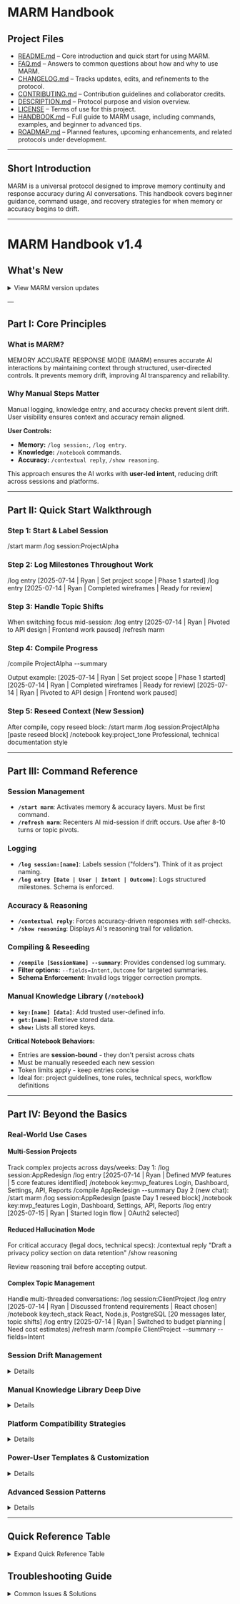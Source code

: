 # MARM Handbook

## Project Files

- [README.md](README.md) – Core introduction and quick start for using MARM.  
- [FAQ.md](FAQ.md) – Answers to common questions about how and why to use MARM.  
- [CHANGELOG.md](CHANGELOG.md) – Tracks updates, edits, and refinements to the protocol.  
- [CONTRIBUTING.md](CONTRIBUTING.md) – Contribution guidelines and collaborator credits.  
- [DESCRIPTION.md](DESCRIPTION.md) – Protocol purpose and vision overview.  
- [LICENSE](LICENSE) – Terms of use for this project.
- [HANDBOOK.md](HANDBOOK.md) – Full guide to MARM usage, including commands, examples, and beginner to advanced tips.
- [ROADMAP.md](ROADMAP.md) – Planned features, upcoming enhancements, and related protocols under development.

---

## Short Introduction

MARM is a universal protocol designed to improve memory continuity and response accuracy during AI conversations. This handbook covers beginner guidance, command usage, and recovery strategies for when memory or accuracy begins to drift.

---

# MARM Handbook v1.4

## What's New
<details>
<summary>View MARM version updates</summary>

### v1.2
- Session Relay Tools (`/compile`, reseeding, schema enforcement) integrated.

### v1.3
- Manual Knowledge Library (`/notebook`) introduced.

### v1.4 (Current)
- Removed ambiguous automation.
- Added "Your Objective" and "Safe Guard Check."
- Expanded `/log` and `/notebook` commands for better control.

</details>

—

## Part I: Core Principles

### What is MARM?
MEMORY ACCURATE RESPONSE MODE (MARM) ensures accurate AI interactions by maintaining context through structured, user-directed controls. It prevents memory drift, improving AI transparency and reliability.

### Why Manual Steps Matter
Manual logging, knowledge entry, and accuracy checks prevent silent drift. User visibility ensures context and accuracy remain aligned.

**User Controls:**
- **Memory:** `/log session:`, `/log entry`.
- **Knowledge:** `/notebook` commands.
- **Accuracy:** `/contextual reply`, `/show reasoning`.

This approach ensures the AI works with **user-led intent**, reducing drift across sessions and platforms.

---

## Part II: Quick Start Walkthrough

### Step 1: Start & Label Session
/start marm
/log session:ProjectAlpha

### Step 2: Log Milestones Throughout Work
/log entry [2025-07-14 | Ryan | Set project scope | Phase 1 started]
/log entry [2025-07-14 | Ryan | Completed wireframes | Ready for review]

### Step 3: Handle Topic Shifts
When switching focus mid-session:
/log entry [2025-07-14 | Ryan | Pivoted to API design | Frontend work paused]
/refresh marm

### Step 4: Compile Progress
/compile ProjectAlpha --summary

Output example:
[2025-07-14 | Ryan | Set project scope | Phase 1 started]
[2025-07-14 | Ryan | Completed wireframes | Ready for review]
[2025-07-14 | Ryan | Pivoted to API design | Frontend work paused]

### Step 5: Reseed Context (New Session)
After compile, copy reseed block:
/start marm
/log session:ProjectAlpha
[paste reseed block]
/notebook key:project_tone Professional, technical documentation style

---

## Part III: Command Reference

### Session Management
- **`/start marm`**: Activates memory & accuracy layers. Must be first command.
- **`/refresh marm`**: Recenters AI mid-session if drift occurs. Use after 8-10 turns or topic pivots.

### Logging
- **`/log session:[name]`**: Labels session ("folders"). Think of it as project naming.
- **`/log entry [Date | User | Intent | Outcome]`**: Logs structured milestones. Schema is enforced.

### Accuracy & Reasoning
- **`/contextual reply`**: Forces accuracy-driven responses with self-checks.
- **`/show reasoning`**: Displays AI's reasoning trail for validation.

### Compiling & Reseeding
- **`/compile [SessionName] --summary`**: Provides condensed log summary.
- **Filter options:** `--fields=Intent,Outcome` for targeted summaries.
- **Schema Enforcement**: Invalid logs trigger correction prompts.

### Manual Knowledge Library (`/notebook`)
- **`key:[name] [data]`**: Add trusted user-defined info.
- **`get:[name]`**: Retrieve stored data.
- **`show:`** Lists all stored keys.

**Critical Notebook Behaviors:**
- Entries are **session-bound** - they don't persist across chats
- Must be manually reseeded each new session
- Token limits apply - keep entries concise
- Ideal for: project guidelines, tone rules, technical specs, workflow definitions

---

## Part IV: Beyond the Basics

### Real-World Use Cases

#### Multi-Session Projects
Track complex projects across days/weeks:
Day 1:
/log session:AppRedesign
/log entry [2025-07-14 | Ryan | Defined MVP features | 5 core features identified]
/notebook key:mvp_features Login, Dashboard, Settings, API, Reports
/compile AppRedesign --summary
Day 2 (new chat):
/start marm
/log session:AppRedesign
[paste Day 1 reseed block]
/notebook key:mvp_features Login, Dashboard, Settings, API, Reports
/log entry [2025-07-15 | Ryan | Started login flow | OAuth2 selected]

#### Reduced Hallucination Mode
For critical accuracy (legal docs, technical specs):
/contextual reply
"Draft a privacy policy section on data retention"
/show reasoning

Review reasoning trail before accepting output.

#### Complex Topic Management
Handle multi-threaded conversations:
/log session:ClientProject
/log entry [2025-07-14 | Ryan | Discussed frontend requirements | React chosen]
/notebook key:tech_stack React, Node.js, PostgreSQL
[20 messages later, topic shifts]
/log entry [2025-07-14 | Ryan | Switched to budget planning | Need cost estimates]
/refresh marm
/compile ClientProject --summary --fields=Intent

### Session Drift Management

<details>

#### When to Refresh/Reseed
- Every **8-10 conversation turns**
- After **any major topic pivot**
- When AI responses feel **generic or unfocused**
- Before **critical decisions or outputs**

#### Drift Recovery Process
Detect drift (generic responses, lost context)
/refresh marm
/compile [Session] --summary
Review last 3-5 entries
/contextual reply for next response

#### Preventive Maintenance
Every 10 turns:
/compile SessionName --summary
/refresh marm
/notebook show:  [verify key data intact]

</details>

### Manual Knowledge Library Deep Dive

<details>

#### Token Management Strategy
Bad (token heavy):
/notebook key:project_details This is a comprehensive project involving multiple stakeholders including...
Good (token efficient):
/notebook key:project_type B2B SaaS platform
/notebook key:stakeholders PM:John, Dev:Sarah, Design:Mike
/notebook key:deadline 2025-08-30


#### Multi-Key Strategies
Organize related info:
/notebook key:api_base https://api.example.com/v2
/notebook key:api_auth Bearer token in header
/notebook key:api_ratelimit 100 req/min

#### Session-Bound Behavior
Notebook entries **vanish** on new chat. Always reseed critical keys:
Essential reseed template:
/start marm
/log session:[Name]
[paste compile block]
/notebook key:tone [saved tone preference]
/notebook key:context [saved project context]

</details>

### Platform Compatibility Strategies

<details>

#### ChatGPT (Memory-Enabled)
- Native memory often **drifts** or **conflates sessions**
- MARM overrides with explicit structure
- Use `/compile` even with memory on
- `/refresh marm` counters GPT's assumption tendencies

#### Claude (Stateless)
- **Zero memory** between sessions
- Requires disciplined reseed workflow
- Benefits most from `/notebook` entries
- Use verbose session names for clarity

#### API/Groq/Local Models
- Treat as fully stateless
- Implement reseed blocks in system prompts
- Can automate compile/reseed via middleware
- Token limits vary - adjust notebook usage

#### Platform-Specific Tips
ChatGPT: /refresh marm every 5-7 turns (fights assumption drift)
Claude: Full reseed required, use detailed session labels
Groq: Keep notebook entries minimal (smaller context)
API: Can inject MARM protocol into system message

</details>

### Power-User Templates & Customization

<details>
#### Project Management Template
/start marm
/log session:Sprint24
/notebook key:sprint_goal Implement user authentication
/notebook key:team Frontend:2, Backend:3, QA:1
/log entry [Date | PM | Sprint planning complete | 21 story points]

#### Daily Standup Logger
/log session:DailyStandups
/log entry [2025-07-14 | Ryan | Yesterday: API design | Today: Implementation]
/compile DailyStandups --summary --fields=User,Outcome

#### Code Review Workflow
/log session:PR-4521-Review
/notebook key:pr_link https://github.com/org/repo/pull/4521
/log entry [2025-07-14 | Ryan | Initial review | 3 blockers found]
/notebook key:blockers SQL injection risk, Missing tests, No error handling

#### Multi-LLM Integration Pattern
Use MARM logs as context bridges:
GPT-4 Session:
/compile ProjectX --summary > export.txt
Claude Session:
/start marm
[paste export.txt]
Continue seamlessly...

#### Automation Hooks (n8n/Zapier)
Trigger: /compile command
Action: Auto-save to Notion/Google Docs
Result: Persistent external memory

</details>

### Advanced Session Patterns

<details>

#### Session Chaining
Link related sessions:
/log session:Research-Phase1
[work]
/compile Research-Phase1 --summary
New session:
/log session:Research-Phase2
/log entry [2025-07-15 | Ryan | Continued from Phase1 | See previous compile]

#### Parallel Sessions
Track multiple threads:
Tab 1: /log session:ClientA-Frontend
Tab 2: /log session:ClientA-Backend
Tab 3: /log session:ClientA-Integration
Merge later:
/compile ClientA-Frontend --summary
/compile ClientA-Backend --summary
[manually merge relevant entries]

</details>

---

## Quick Reference Table
<details>
<summary>Expand Quick Reference Table</summary>

| Feature                  | Command Example                                | Best Practice |
|--------------------------|------------------------------------------------|---------------|
| Start MARM               | `/start marm`                                  | Always first command |
| Refresh MARM             | `/refresh marm`                                | Every 8-10 turns |
| Log Session              | `/log session:ProjectX`                        | Use descriptive names |
| Log Entry                | `/log entry [Date | User | Intent | Outcome]` | Log key decisions only |
| Compile Summary          | `/compile ProjectX --summary`                  | Before session end |
| Compile Filtered         | `/compile ProjectX --summary --fields=Intent,Outcome` | For focused reviews |
| Accuracy Reply Mode      | `/contextual reply`                            | For critical outputs |
| Show Reasoning           | `/show reasoning`                              | Verify logic paths |
| Reseed (Manual)          | Paste compile block into new session           | Include notebook keys |
| Notebook Add             | `/notebook key:style Professional`             | Keep concise |
| Notebook Retrieve        | `/notebook get:style`                          | Verify after reseed |
| Notebook Show All        | `/notebook show:`                              | Check token usage |

</details>

## Troubleshooting Guide
<details>
<summary>Common Issues & Solutions</summary>

### "AI seems to have forgotten context"
- Run `/refresh marm`
- Check last compile with `/compile [session] --summary`
- Verify notebook keys with `/notebook show:`

### "Responses are too generic"
- Use `/contextual reply` for next response
- Add specific context to notebook
- Log recent decision with `/log entry`

### "Session too long, hitting limits"
- `/compile [session] --summary`
- Start fresh with `/log session:[Name]-Part2`
- Reseed only essential notebook keys

### "Platform memory conflicting with MARM"
- Explicitly use `/refresh marm`
- Ignore platform suggestions
- Trust MARM structure over native memory

</details>
